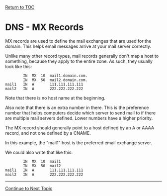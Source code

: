 <a href="https://github.com/CyberTrainingUSAF/08-Network-Programming/blob/master/00-Table-of-Contents.md" > Return to TOC </a>

# DNS - MX Records

MX records are used to define the mail exchanges that are used for the domain. This helps email messages arrive at your mail server correctly.

Unlike many other record types, mail records generally don't map a host to something, because they apply to the entire zone. As such, they usually look like this:

```text
        IN  MX  10  mail1.domain.com.
        IN  MX  50  mail2.domain.com.
mail1   IN  A       111.111.111.111
mail2   IN  A       222.222.222.222
```

Note that there is no host name at the beginning.

Also note that there is an extra number in there. This is the preference number that helps computers decide which server to send mail to if there are multiple mail servers defined. Lower numbers have a higher priority.

The MX record should generally point to a host defined by an A or AAAA record, and not one defined by a CNAME.

In this example, the "mail1" host is the preferred email exchange server.

We could also write that like this:

```text
        IN  MX  10  mail1
        IN  MX  50  mail2
mail1   IN  A       111.111.111.111
mail2   IN  A       222.222.222.222
```

---

<a href="https://github.com/CyberTrainingUSAF/08-Network-Programming/blob/master/07-osi-layer-7/dns-srv-records.md" > Continue to Next Topic </a>
